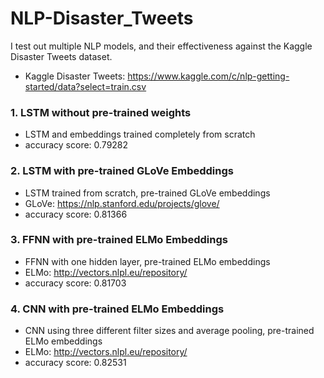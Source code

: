 # NLP-Disaster_Tweets
I test out multiple NLP models, and their effectiveness against the Kaggle Disaster Tweets dataset.
- Kaggle Disaster Tweets: https://www.kaggle.com/c/nlp-getting-started/data?select=train.csv

### 1. LSTM without pre-trained weights
- LSTM and embeddings trained completely from scratch
- accuracy score: 0.79282

### 2. LSTM with pre-trained GLoVe Embeddings
- LSTM trained from scratch, pre-trained GLoVe embeddings 
- GLoVe: https://nlp.stanford.edu/projects/glove/
- accuracy score: 0.81366

### 3. FFNN with pre-trained ELMo Embeddings
- FFNN with one hidden layer, pre-trained ELMo embeddings
- ELMo: http://vectors.nlpl.eu/repository/
- accuracy score: 0.81703

### 4. CNN with pre-trained ELMo Embeddings
- CNN using three different filter sizes and average pooling, pre-trained ELMo embeddings
- ELMo: http://vectors.nlpl.eu/repository/
- accuracy score: 0.82531
